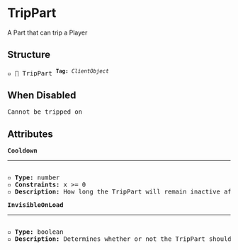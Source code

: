 # TripPart

A Part that can trip a Player

## Structure
<pre>
▫️ 🔲 TripPart <sup><b>Tag:</b> <i>ClientObject</i></sup>
</pre>

## When Disabled
<pre>
Cannot be tripped on
</pre>

## Attributes
<pre>
<b>Cooldown</b>  
<hr>
▫️ <b>Type:</b> number  
▫️ <b>Constraints:</b> x >= 0  
▫️ <b>Description:</b> How long the TripPart will remain inactive after being activated
</pre>

<pre>
<b>InvisibleOnLoad</b>  
<hr>
▫️ <b>Type:</b> boolean  
▫️ <b>Description:</b> Determines whether or not the TripPart should be invisible when the Tower loads
</pre>
